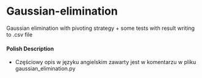 # Gaussian-elimination
Gaussian elimination with pivoting strategy + some tests with result writing to .csv file 

#### Polish Description
- Częściowy opis w języku angielskim zawarty jest w komentarzu w pliku gaussian_elimination.py

